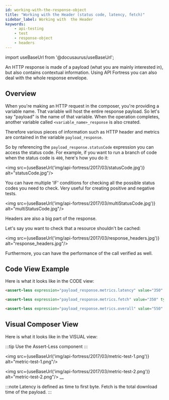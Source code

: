 ```yaml
---
id: working-with-the-response-object
title: "Working with the Header (status code, latency, fetch)"
sidebar_label: Working with  the Header
keywords:
    - api-testing
    - test
    - response-object
    - headers
---
```


import useBaseUrl from '@docusaurus/useBaseUrl';

An HTTP response is made of a payload (what you are mainly interested in), but also contains contextual information. Using API Fortress you can also deal with the whole response envelope.

## Overview

When you're making an HTTP request in the composer, you're providing a variable name. That variable will host the entire response payload. So let's say "payload" is the name of that variable. When the operation completes, another variable called `<variable_name>_response` is also created. 

Therefore various pieces of information such as HTTP header and metrics are contained in the variable `payload_response`.

So by referencing the `payload_response.statusCode` expression you can access the status code. For example, if you want to run a branch of code when the status code is `400`, here's how you do it:

<img src={useBaseUrl('img/api-fortress/2017/03/statusCode.jpg')} alt="statusCode.jpg"/>

You can have multiple 'IF' conditions for checking all the possible status codes you need to check. Very useful for creating positive and negative tests.

<img src={useBaseUrl('img/api-fortress/2017/03/multiStatusCode.jpg')} alt="multiStatusCode.jpg"/>

Headers are also a big part of the response.

Let's say you want to check that a resource shouldn't be cached:

<img src={useBaseUrl('img/api-fortress/2017/03/response_headers.jpg')} alt="response_headers.jpg"/>

Furthermore, you can have the performance of the call verified as well. 

## Code View Example

Here is what it looks like in the CODE view:

```html
<assert-less expression="payload_response.metrics.latency" value="350" type="integer"/>

<assert-less expression="payload_response.metrics.fetch" value="350" type="integer"/>

<assert-less expression="payload_response.metrics.overall" value="550" type="integer"/>
```

## Visual Composer View
Here is what it looks like in the VISUAL view:

:::tip
Use the Assert-Less component
:::

<img src={useBaseUrl('img/api-fortress/2017/03/metric-test-1.png')} alt="metric-test-1.png"/>

<img src={useBaseUrl('img/api-fortress/2017/03/metric-test-2.png')} alt="metric-test-2.png"/>
__

:::note 
Latency is defined as time to first byte. Fetch is the total download time of the payload.
:::